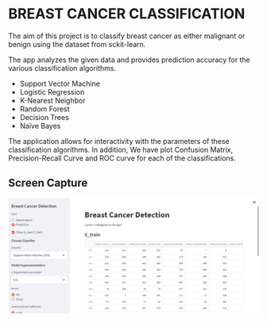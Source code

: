 # BREAST CANCER CLASSIFICATION  
The aim of this project is to classify breast cancer as either malignant or benign using the dataset from sckit-learn.  

The app analyzes the given data and provides prediction accuracy for the various classification algorithms.  

* Support Vector Machine
* Logistic Regression
* K-Nearest Neighbor
* Random Forest
* Decision Trees
* Naïve Bayes

The application allows for interactivity with the parameters of these classification algorithms. In addition, We have plot Confusion Matrix, Precision-Recall Curve and ROC curve for each of the classifications.   

## Screen Capture

![Main Screen](/ScreenCapture/main.PNG)
